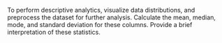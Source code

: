 To perform descriptive analytics, visualize data distributions, and preprocess the dataset for further analysis.
	Calculate the mean, median, mode, and standard deviation for these columns.
 	Provide a brief interpretation of these statistics.
